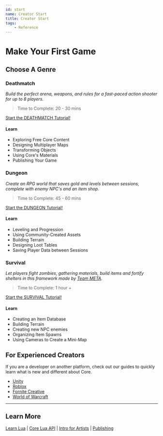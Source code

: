 ```yaml
---
id: start
name: Creator Start
title: Creator Start
tags:
    - Reference
---
```

# Make Your First Game

## Choose A Genre

<!--
| [Deathmatch](my_first_multiplayer_game.md) | [Dungeon](../tutorials/first_game_rpg.md) | [Survival](../tutorials/survival_tutorial.md) |
| --- | --- | --- |
| *Build the perfect arena, weapons, and rules for a fast-paced action shooter for up to 8 players.* | *Create an RPG world that saves gold and levels between sessions, complete with enemy NPC's and an item shop.* | *Let players fight zombies, gathering materials, build items and fortify shelters in this framework made by [Team META](https://core-team-meta.github.io/).* |
| [![Deathmatch](../img/Start/Start_Deathmatch.png){style="width:300px;"}](my_first_multiplayer_game.md) | [![Dungeon](../img/Start/Start_Dungeon.png){style="width:300px;"}](../tutorials/first_game_rpg.md) | [![Survival](../img/Start/Start_Survival.png){style="width:300px;"}](../tutorials/survival_tutorial.md) |
|| **Time to Complete**  ||
| 20 - 30 mins | 45 mins - 1 hour | 1 hour+ |
|| **Learn** ||
| Exploring Core Content | Leveling and Progression | Creating Templates |
| Designing Multiplayer Maps | Core Materials | Building Terrain |
| Transforming Objects | Community Content | Using Data Folders |
| Core Materials | Designing a Loot Table | Placing Item Spawns |
| Publishing | Building Terrain | Creating NPC Enemies |{style="border:0px solid transparent;"} -->

### Deathmatch

 *Build the perfect arena, weapons, and rules for a fast-paced action shooter for up to 8 players.*

> Time to Complete: 20 - 30 mins

[Start the DEATHMATCH Tutorial!](my_first_multiplayer_game.md)

#### Learn

- Exploring Free Core Content
- Designing Multiplayer Maps
- Transforming Objects
- Using Core's Materials
- Publishing Your Game

### Dungeon

*Create an RPG world that saves gold and levels between sessions, complete with enemy NPC's and an item shop.*

> Time to Complete: 45 - 60 mins

[Start the DUNGEON Tutorial!](first_game_rpg.md)

#### Learn

- Leveling and Progression
- Using Community-Created Assets
- Building Terrain
- Designing Loot Tables
- Saving Player Data between Sessions

### Survival

*Let players fight zombies, gathering materials, build items and fortify shelters in this framework made by [Team META](https://core-team-meta.github.io/).*

> Time to Complete: 1 hour +

[Start the SURVIVAL Tutorial!](../tutorials/survival_tutorial.md)

#### Learn

- Creating an Item Database
- Building Terrain
- Creating new NPC enemies
- Organizing Item Spawns
- Using Cameras to Create a Mini-Map

## For Experienced Creators

If you are a developer on another platform, check out our guides to quickly learn what is new and different about Core.

- [Unity](../other_platforms/unity.md)
- [Roblox](../other_platforms/roblox.md)
- [Fornite Creative](../other_platforms/fortnite_creative.md)
- [World of Warcraft](../other_platforms/world_of_warcraft.md)

---

## Learn More

[Learn Lua](../tutorials/lua_basics_helloworld.md) | [Core Lua API](https://docs.coregames.com/api/) | [Intro for Artists](../tutorials/art_reference.md) | [Publishing](publishing.md)

<!-- TODO: Unreal, Minecraft Mods -->
